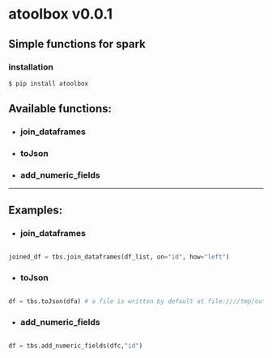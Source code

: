 # atoolbox v0.0.1
## Simple functions for spark

### installation
```sh
$ pip install atoolbox
```

## Available functions:
- ### join_dataframes
- ### toJson
- ### add_numeric_fields


---

## Examples:
- ### join_dataframes
```python

joined_df = tbs.join_dataframes(df_list, on="id", how="left")

```

- ### toJson
```python

df = tbs.toJson(dfa) # a file is written by default at file:////tmp/out

```
- ### add_numeric_fields
```python

df = tbs.add_numeric_fields(dfc,"id")

```